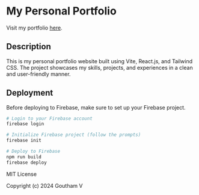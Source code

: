 # My Personal Portfolio

Visit my portfolio <a href="https://portfoliogoutham.web.app/" target="_blank" rel="nopener noreferrer">here</a>.

## Description

This is my personal portfolio website built using Vite, React.js, and Tailwind CSS. The project showcases my skills, projects, and experiences in a clean and user-friendly manner.

## Deployment

Before deploying to Firebase, make sure to set up your Firebase project.

```bash
# Login to your Firebase account
firebase login

# Initialize Firebase project (follow the prompts)
firebase init

# Deploy to Firebase
npm run build
firebase deploy
```
MIT License

Copyright (c) 2024 Goutham V
